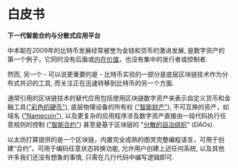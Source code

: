 # 白皮书

**下一代智能合约与分散式应用平台**

中本聪在2009年的比特币发展经常被誉为金钱和货币的激进发展, 是数字资产的第一个例子，它同时没有后盾或[内在价值][1]，也没有集中的发行者或控制者.

然而, 另一个 - 可以说更重要的是 - 比特币实验的一部分是底层区块链技术作为分布式共识的工具, 而关注正在迅速转移到比特币的另一个方面.

通常引用的区块链技术的替代应用包括使用区块链数字资产来表示自定义货币和金融工具(["彩色的硬币"][2]), 底层物理设备的所有权 (["智能财产"][3]), 不可互换的资产，如域名 (["Namecoin"][4]), 以及更复杂的应用程序涉及数字资产直接由一段代码执行任意规则的控制 (["智能合约"][5]) 甚至是基于区块链的 "[分散的自治组织][6]" (DAOs).

以太坊打算提供的是一个区块链，内置完全成熟的图灵完整编程语言，可用于创建“合约”，可用于编码任意状态转换功能, 允许用户创建上述任何系统, 以及其他许多我们还没有想象的事情, 只需在几行代码中编写逻辑即可.

[1]: http://bitcoinmagazine.com/8640/an-exploration-of-intrinsic-value-what-it-is-why-bitcoin-doesnt-have-it-and-why-bitcoin-does-have-it/
[2]: https://docs.google.com/a/buterin.com/document/d/1AnkP_cVZTCMLIzw4DvsW6M8Q2JC0lIzrTLuoWu2z1BE/edit
[3]: https://en.bitcoin.it/wiki/Smart_Property
[4]: http://namecoin.org
[5]: http://szabo.best.vwh.net/smart_contracts_idea.html
[6]: http://bitcoinmagazine.com/7050/bootstrapping-a-decentralized-autonomous-corporation-part-i/
